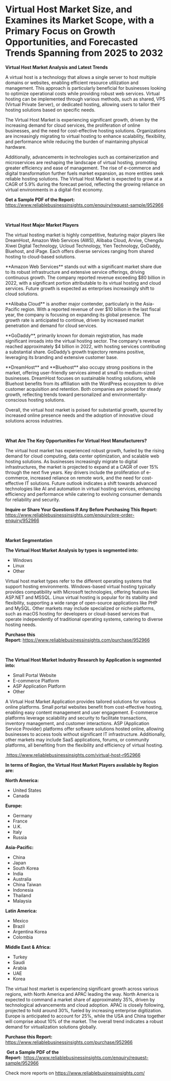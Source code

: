 <p><h1>Virtual Host Market Size, and Examines its Market Scope, with a Primary Focus on Growth Opportunities, and Forecasted Trends Spanning from 2025 to 2032</h1></p><p><strong>Virtual Host Market Analysis and Latest Trends</strong></p>
<p><p>A virtual host is a technology that allows a single server to host multiple domains or websites, enabling efficient resource utilization and management. This approach is particularly beneficial for businesses looking to optimize operational costs while providing robust web services. Virtual hosting can be implemented through various methods, such as shared, VPS (Virtual Private Server), or dedicated hosting, allowing users to tailor their hosting solutions based on specific needs.</p><p>The Virtual Host Market is experiencing significant growth, driven by the increasing demand for cloud services, the proliferation of online businesses, and the need for cost-effective hosting solutions. Organizations are increasingly migrating to virtual hosting to enhance scalability, flexibility, and performance while reducing the burden of maintaining physical hardware. </p><p>Additionally, advancements in technologies such as containerization and microservices are reshaping the landscape of virtual hosting, promoting greater efficiency and ease of management. The rise of e-commerce and digital transformation further fuels market expansion, as more entities seek reliable hosting solutions. The Virtual Host Market is expected to grow at a CAGR of 5.9% during the forecast period, reflecting the growing reliance on virtual environments in a digital-first economy.</p></p>
<p><strong>Get a Sample PDF of the Report:&nbsp;</strong> <a href="https://www.reliablebusinessinsights.com/enquiry/request-sample/952966?utm_campaign=3260&utm_medium=2&utm_source=Github&utm_content=ia&utm_term=06032025&utm_id=virtual-host">https://www.reliablebusinessinsights.com/enquiry/request-sample/952966</a></p>
<p>&nbsp;</p>
<p><strong>Virtual Host Major Market Players</strong></p>
<p><p>The virtual hosting market is highly competitive, featuring major players like DreamHost, Amazon Web Services (AWS), Alibaba Cloud, Arvixe, Chengdu Xiwei Digital Technology, Ucloud Technology, Yien Technology, GoDaddy, Bluehost, and iPage. Each offers diverse services ranging from shared hosting to cloud-based solutions.</p><p>**Amazon Web Services** stands out with a significant market share due to its robust infrastructure and extensive service offerings, driving continuous growth. The company reported revenue exceeding $80 billion in 2022, with a significant portion attributable to its virtual hosting and cloud services. Future growth is expected as enterprises increasingly shift to cloud solutions.</p><p>**Alibaba Cloud** is another major contender, particularly in the Asia-Pacific region. With a reported revenue of over $10 billion in the last fiscal year, the company is focusing on expanding its global presence. The growth rate is anticipated to continue, driven by increased market penetration and demand for cloud services.</p><p>**GoDaddy**, primarily known for domain registration, has made significant inroads into the virtual hosting sector. The company's revenue reached approximately $4 billion in 2022, with hosting services contributing a substantial share. GoDaddy’s growth trajectory remains positive, leveraging its branding and extensive customer base.</p><p>**DreamHost** and **Bluehost** also occupy strong positions in the market, offering user-friendly services aimed at small to medium-sized businesses. DreamHost focuses on sustainable hosting solutions, while Bluehost benefits from its affiliation with the WordPress ecosystem to drive customer acquisition and retention. Both companies are poised for steady growth, reflecting trends toward personalized and environmentally-conscious hosting solutions.</p><p>Overall, the virtual host market is poised for substantial growth, spurred by increased online presence needs and the adoption of innovative cloud solutions across industries.</p></p>
<p>&nbsp;</p>
<p><strong>What Are The Key Opportunities For Virtual Host Manufacturers?</strong></p>
<p><p>The virtual host market has experienced robust growth, fueled by the rising demand for cloud computing, data center optimization, and scalable web hosting solutions. As businesses increasingly migrate to digital infrastructures, the market is projected to expand at a CAGR of over 15% through the next five years. Key drivers include the proliferation of e-commerce, increased reliance on remote work, and the need for cost-effective IT solutions. Future outlook indicates a shift towards advanced technologies like AI and automation in virtual hosting services, enhancing efficiency and performance while catering to evolving consumer demands for reliability and security.</p></p>
<p><strong>Inquire or Share Your Questions If Any Before Purchasing This Report:</strong> <a href="https://www.reliablebusinessinsights.com/enquiry/pre-order-enquiry/952966?utm_campaign=3260&utm_medium=2&utm_source=Github&utm_content=ia&utm_term=06032025&utm_id=virtual-host">https://www.reliablebusinessinsights.com/enquiry/pre-order-enquiry/952966</a></p>
<p>&nbsp;</p>
<p><strong>Market Segmentation</strong></p>
<p><strong>The Virtual Host Market Analysis by types is segmented into:</strong></p>
<p><ul><li>Windows</li><li>Linux</li><li>Other</li></ul></p>
<p><p>Virtual host market types refer to the different operating systems that support hosting environments. Windows-based virtual hosting typically provides compatibility with Microsoft technologies, offering features like ASP.NET and MSSQL. Linux virtual hosting is popular for its stability and flexibility, supporting a wide range of open-source applications like PHP and MySQL. Other markets may include specialized or niche platforms, such as macOS hosting for developers or cloud-based services that operate independently of traditional operating systems, catering to diverse hosting needs.</p></p>
<p><strong>Purchase this Report:&nbsp;</strong><a href="https://www.reliablebusinessinsights.com/purchase/952966?utm_campaign=3260&utm_medium=2&utm_source=Github&utm_content=ia&utm_term=06032025&utm_id=virtual-host">https://www.reliablebusinessinsights.com/purchase/952966</a></p>
<p>&nbsp;</p>
<p><strong>The Virtual Host Market Industry Research by Application is segmented into:</strong></p>
<p><ul><li>Small Portal Website</li><li>E-commerce Platform</li><li>ASP Application Platform</li><li>Other</li></ul></p>
<p><p>A Virtual Host Market Application provides tailored solutions for various online platforms. Small portal websites benefit from cost-effective hosting, enabling easy content management and user engagement. E-commerce platforms leverage scalability and security to facilitate transactions, inventory management, and customer interactions. ASP (Application Service Provider) platforms offer software solutions hosted online, allowing businesses to access tools without significant IT infrastructure. Additionally, other markets may include SaaS applications, forums, or community platforms, all benefiting from the flexibility and efficiency of virtual hosting.</p></p>
<p><a href="https://www.reliablebusinessinsights.com/virtual-host-r952966?utm_campaign=3260&utm_medium=2&utm_source=Github&utm_content=ia&utm_term=06032025&utm_id=virtual-host">&nbsp;https://www.reliablebusinessinsights.com/virtual-host-r952966</a></p>
<p><strong>In terms of Region, the Virtual Host Market Players available by Region are:</strong></p>
<p>
    <p> <strong> North America: </strong>
        <ul>
            <li>United States</li>
            <li>Canada</li>
        </ul>
        </p> 
    <p> <strong> Europe: </strong>
        <ul>
            <li>Germany</li>
            <li>France</li>
            <li>U.K.</li>
            <li>Italy</li>
            <li>Russia</li>
        </ul>
        </p> 
    <p> <strong> Asia-Pacific: </strong>
        <ul>
            <li>China</li>
            <li>Japan</li>
            <li>South Korea</li>
            <li>India</li>
            <li>Australia</li>
            <li>China Taiwan</li>
            <li>Indonesia</li>
            <li>Thailand</li>
            <li>Malaysia</li>
        </ul>
        </p> 
    <p> <strong> Latin America: </strong>
        <ul>
            <li>Mexico</li>
            <li>Brazil</li>
            <li>Argentina Korea</li>
            <li>Colombia</li>
        </ul>
        </p> 
    <p> <strong> Middle East & Africa: </strong>
        <ul>
            <li>Turkey</li>
            <li>Saudi</li>
            <li>Arabia</li>
            <li>UAE</li>
            <li>Korea</li>
        </ul>
    </p>
    </p>
<p><p>The virtual host market is experiencing significant growth across various regions, with North America and APAC leading the way. North America is expected to command a market share of approximately 35%, driven by technological advancements and cloud adoption. APAC is closely following, projected to hold around 30%, fueled by increasing enterprise digitization. Europe is anticipated to account for 25%, while the USA and China together will comprise about 10% of the market. The overall trend indicates a robust demand for virtualization solutions globally.</p></p>
<p><strong>Purchase this Report: </strong><a href="https://www.reliablebusinessinsights.com/purchase/952966?utm_campaign=3260&utm_medium=2&utm_source=Github&utm_content=ia&utm_term=06032025&utm_id=virtual-host">https://www.reliablebusinessinsights.com/purchase/952966</a></p>
<p>&nbsp;<strong>Get a Sample PDF of the Report:&nbsp;&nbsp;</strong><a href="https://www.reliablebusinessinsights.com/enquiry/request-sample/952966?utm_campaign=3260&utm_medium=2&utm_source=Github&utm_content=ia&utm_term=06032025&utm_id=virtual-host">https://www.reliablebusinessinsights.com/enquiry/request-sample/952966</a></p>
<p><strong></strong></p>
<p>Check more reports on <a href="https://www.reliablebusinessinsights.com/?utm_campaign=3260&utm_medium=2&utm_source=Github&utm_content=ia&utm_term=06032025&utm_id=virtual-host">https://www.reliablebusinessinsights.com/</a></p>